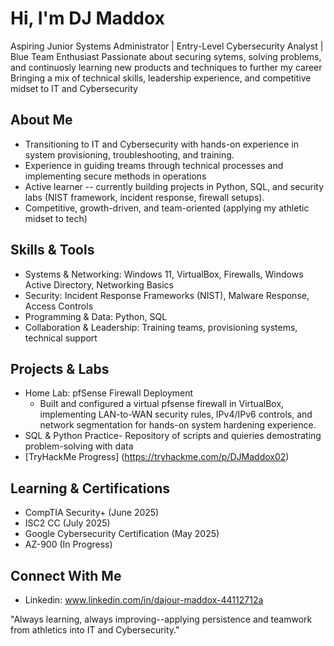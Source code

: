 # Hi, I'm DJ Maddox
Aspiring Junior Systems Administrator | Entry-Level Cybersecurity Analyst | Blue Team Enthusiast 
Passionate about securing sytems, solving problems, and continuosly learning new products and techniques to further my career
Bringing a mix of technical skills, leadership experience, and competitive midset to IT and Cybersecurity

## About Me
- Transitioning to IT and Cybersecurity with hands-on experience in system provisioning, troubleshooting, and training.
- Experience in guiding treams through technical processes and implementing secure methods in operations
- Active learner -- currently building projects in Python, SQL, and security labs (NIST framework, incident response, firewall setups).
- Competitive, growth-driven, and team-oriented (applying my athletic midset to tech)

## Skills & Tools
- Systems & Networking: Windows 11, VirtualBox, Firewalls, Windows Active Directory, Networking Basics
- Security: Incident Response Frameworks (NIST), Malware Response, Access Controls
- Programming & Data: Python, SQL
- Collaboration & Leadership: Training teams, provisioning systems, technical support

## Projects & Labs
- Home Lab: pfSense Firewall Deployment
    - Built and configured a virtual pfsense firewall in VirtualBox, implementing LAN-to-WAN security rules, IPv4/IPv6 controls, and network segmentation for hands-on system hardening experience.
- SQL & Python Practice- Repository of scripts and quieries demostrating problem-solving with data
- [TryHackMe Progress] (https://tryhackme.com/p/DJMaddox02)

## Learning & Certifications
- CompTIA Security+ (June 2025)
- ISC2 CC (July 2025)
- Google Cybersecurity Certification (May 2025)
- AZ-900 (In Progress)

## Connect With Me
- Linkedin: www.linkedin.com/in/dajour-maddox-44112712a

"Always learning, always improving--applying persistence and teamwork from athletics into IT and Cybersecurity."
